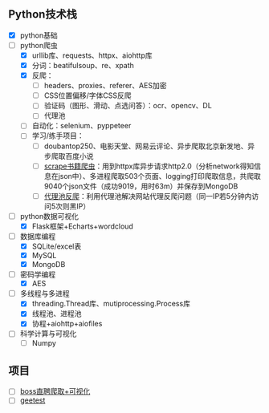 ## Python技术栈

* [X] python基础
* [ ] python爬虫
  * [X] urllib库、requests、httpx、aiohttp库
  * [X] 分词：beatifulsoup、re、xpath
  * [X] 反爬：
    * [ ] headers、proxies、referer、AES加密
    * [ ] CSS位置偏移/字体CSS反爬
    * [ ] 验证码（图形、滑动、点选问答）：ocr、opencv、DL
    * [ ] 代理池
  * [ ] 自动化：selenium、pyppeteer
  * [ ] 学习/练手项目：
    * [ ] doubantop250、电影天堂、网易云评论、异步爬取北京新发地、异步爬取百度小说
    * [ ] [scrape书籍爬虫](Study/crawler%20and%20data_visualization/learn/崔庆才/1.%20scrape._spider.py "点击可达程序")：用到httpx库异步请求http2.0（分析network得知信息在json中）、多进程爬取503个页面、logging打印爬取信息，共爬取9040个json文件（成功9019，用时63m）并保存到MongoDB
    * [ ] [代理池反爬](D:\Github\PostG\Python\Study\crawler%20and%20data_visualization\learn\崔庆才\2.anti_spider_proxy "点击可达")：利用代理池解决网站代理反爬问题（同一IP若5分钟内访问5次则黑IP）
* [ ] python数据可视化
  * [X] Flask框架+Echarts+wordcloud
* [ ] 数据库编程
  * [X] SQLite/excel表
  * [X] MySQL
  * [X] MongoDB
* [ ] 密码学编程
  * [X] AES
* [ ] 多线程与多进程
  * [X] threading.Thread库、mutiprocessing.Process库
  * [X] 线程池、进程池
  * [X] 协程+aiohttp+aiofiles
* [ ] 科学计算与可视化
  * [ ] Numpy

## 项目

* [ ] [boss直聘爬取+可视化](Project\boss "点击可达")
* [ ] [geetest](Project\geetest "点击可达")
